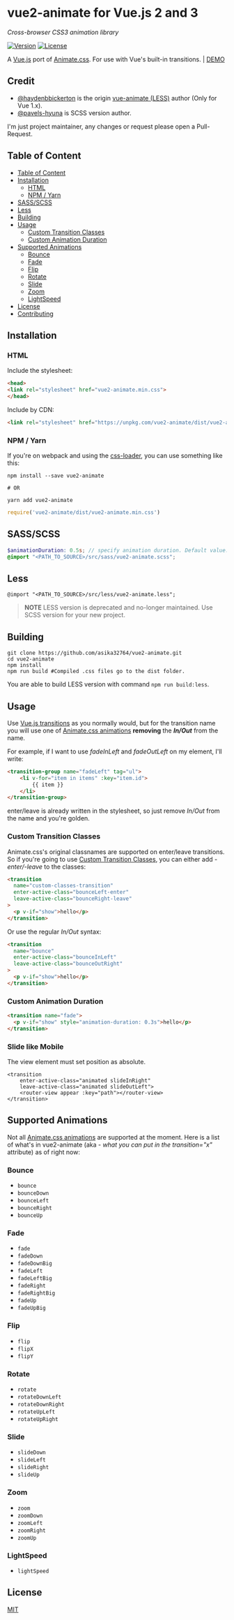 # vue2-animate for Vue.js 2 and 3

*Cross-browser CSS3 animation library*

[![Version](https://img.shields.io/npm/v/vue2-animate.svg?style=flat-square)](https://www.npmjs.com/package/vue2-animate)
[![License](https://img.shields.io/npm/l/vue2-animate.svg?style=flat-square)](LICENSE)

A [Vue.js](http://vuejs.org/ "Vue.js") port of [Animate.css](https://github.com/daneden/animate.css "Animate.css"). For use with Vue's built-in transitions. | [DEMO](https://the-allstars.com/vue2-animate/)

## Credit

- [@haydenbbickerton](https://github.com/haydenbbickerton/vue-animate) is the origin [vue-animate (LESS)](https://github.com/haydenbbickerton/vue-animate) author (Only for Vue 1.x).
- [@pavels-hyuna](https://github.com/pavels-hyuna) is SCSS version author.

I'm just project maintainer, any changes or request please open a Pull-Request.

## Table of Content

<!-- TOC -->

- [Table of Content](#table-of-content)
- [Installation](#installation)
    - [HTML](#html)
    - [NPM / Yarn](#npm--yarn)
- [SASS/SCSS](#sassscss)
- [Less](#less)
- [Building](#building)
- [Usage](#usage)
    - [Custom Transition Classes](#custom-transition-classes)
    - [Custom Animation Duration](#custom-animation-duration)
- [Supported Animations](#supported-animations)
    - [Bounce](#bounce)
    - [Fade](#fade)
    - [Flip](#flip)
    - [Rotate](#rotate)
    - [Slide](#slide)
    - [Zoom](#zoom)
    - [LightSpeed](#lightSpeed)
- [License](#license)
- [Contributing](#contributing)

<!-- /TOC -->

## Installation

### HTML

Include the stylesheet:

```html
<head>
<link rel="stylesheet" href="vue2-animate.min.css">
</head>
```

Include by CDN:

```html
<link rel="stylesheet" href="https://unpkg.com/vue2-animate/dist/vue2-animate.min.css"/>
```
  
### NPM / Yarn

If you're on webpack and using the [css-loader](https://github.com/webpack/css-loader "css loader"), you can use something like this:

```shell
npm install --save vue2-animate

# OR

yarn add vue2-animate
```

```js
require('vue2-animate/dist/vue2-animate.min.css')
```

## SASS/SCSS
  
```scss
$animationDuration: 0.5s; // specify animation duration. Default value: 1s
@import "<PATH_TO_SOURCE>/src/sass/vue2-animate.scss";
```

## Less

```less
@import "<PATH_TO_SOURCE>/src/less/vue2-animate.less";
```

> **NOTE** LESS version is deprecated and no-longer maintained. Use SCSS version for your new project.

## Building

```shell
git clone https://github.com/asika32764/vue2-animate.git
cd vue2-animate
npm install
npm run build #Compiled .css files go to the dist folder.
```

You are able to build LESS version with command `npm run build:less`.

## Usage

Use [Vue.js transitions](http://vuejs.org/guide/transitions.html "Vue.js Transitions") as you normally would, but for the transition name you will use one of [Animate.css animations](https://github.com/daneden/animate.css#basic-usage "animations") **removing** the ***In/Out*** from the name.

For example, if I want to use *fadeInLeft* and *fadeOutLeft* on my element, I'll write:

```html
<transition-group name="fadeLeft" tag="ul">
    <li v-for="item in items" :key="item.id">
        {{ item }}
    </li>
</transition-group>
```
enter/leave is already written in the stylesheet, so just remove *In/Out* from the name and you're golden.

### Custom Transition Classes

Animate.css's original classnames are supported on enter/leave transitions. So if you're going to use [Custom Transition Classes](http://vuejs.org/guide/transitions.html#Custom-Transition-Classes "Custom Transition Classes"), you can either add *-enter/-leave* to the classes:

```html
<transition
  name="custom-classes-transition"
  enter-active-class="bounceLeft-enter"
  leave-active-class="bounceRight-leave"
>
  <p v-if="show">hello</p>
</transition>
```
  Or use the regular *In/Out* syntax:
  
```html
<transition
  name="bounce"
  enter-active-class="bounceInLeft"
  leave-active-class="bounceOutRight"
>
  <p v-if="show">hello</p>
</transition>
```

### Custom Animation Duration

```html
<transition name="fade">
  <p v-if="show" style="animation-duration: 0.3s">hello</p>
</transition>
```

### Slide like Mobile

The view element must set position as absolute.

```
<transition
    enter-active-class="animated slideInRight"
    leave-active-class="animated slideOutLeft">
    <router-view appear :key="path"></router-view>
</transition>
```

## Supported Animations
  Not all [Animate.css animations](https://github.com/daneden/animate.css#basic-usage "animations") are supported at the moment. Here is a list of what's in vue2-animate (aka - *what you can put in the transition="x"* attribute) as of right now:

### Bounce
  * `bounce`
  * `bounceDown`
  * `bounceLeft`
  * `bounceRight`
  * `bounceUp`

### Fade
  * `fade`
  * `fadeDown`
  * `fadeDownBig`
  * `fadeLeft`
  * `fadeLeftBig`
  * `fadeRight`
  * `fadeRightBig`
  * `fadeUp`
  * `fadeUpBig`

### Flip
  * `flip`
  * `flipX`
  * `flipY`

### Rotate
  * `rotate`
  * `rotateDownLeft`
  * `rotateDownRight`
  * `rotateUpLeft`
  * `rotateUpRight`

### Slide
  * `slideDown`
  * `slideLeft`
  * `slideRight`
  * `slideUp`

### Zoom
  * `zoom`
  * `zoomDown`
  * `zoomLeft`
  * `zoomRight`
  * `zoomUp`
### LightSpeed
  * `lightSpeed`
## License

[MIT](http://opensource.org/licenses/MIT)
